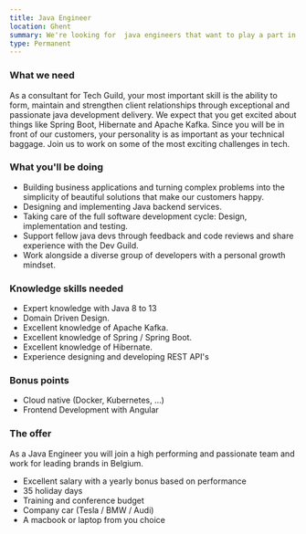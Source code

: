 ```yaml
---
title: Java Engineer
location: Ghent
summary: We're looking for  java engineers that want to play a part in complex and challenging projects. 
type: Permanent
---
```


### What we need

As a consultant for Tech Guild, your most important skill is the ability to form, maintain and strengthen client relationships through exceptional and passionate java development delivery. We expect that you get excited about things like Spring Boot, Hibernate and Apache Kafka.  Since you will be in front of our customers, your personality is as important as your technical baggage. Join us to work on some of the most exciting challenges in tech.

### What you'll be doing

* Building business applications and turning complex problems into the simplicity of beautiful solutions that make our customers happy. 
* Designing and implementing Java backend services. 
* Taking care of the full software development cycle: Design, implementation and testing. 
* Support fellow java devs through feedback and code reviews and share experience with the Dev Guild. 
* Work alongside a diverse group of developers with a personal growth mindset.

### Knowledge skills needed

* Expert knowledge with Java 8 to 13
* Domain Driven Design. 
* Excellent knowledge of Apache Kafka.
* Excellent knowledge of Spring / Spring Boot.
* Excellent knowledge of Hibernate.
* Experience designing and developing REST API's 

### Bonus points

* Cloud native (Docker, Kubernetes, ...) 
* Frontend Development with Angular

### The offer

As a Java Engineer you will join a high performing and passionate team and work for leading brands in Belgium.

* Excellent salary with a yearly bonus based on performance
* 35 holiday days
* Training and conference budget
* Company car (Tesla / BMW / Audi)
* A macbook or laptop from you choice 
